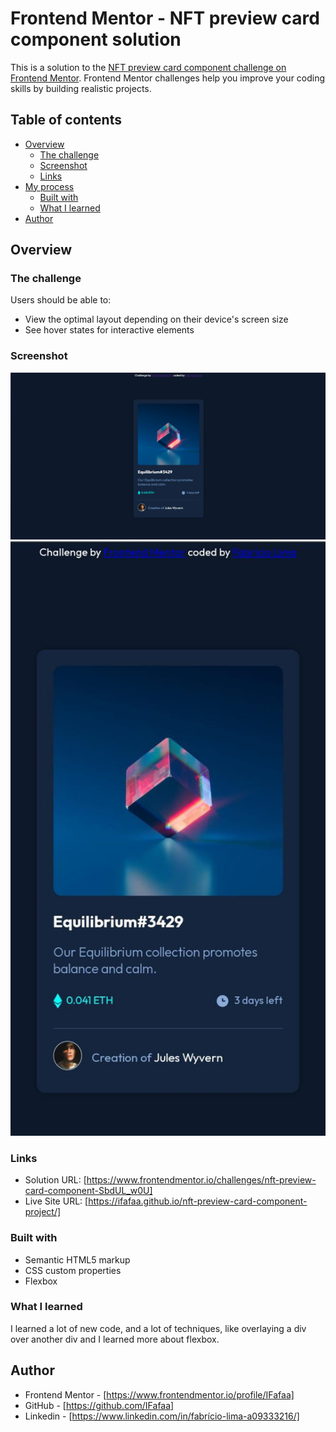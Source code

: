 # Frontend Mentor - NFT preview card component solution

This is a solution to the [NFT preview card component challenge on Frontend Mentor](https://www.frontendmentor.io/challenges/nft-preview-card-component-SbdUL_w0U). Frontend Mentor challenges help you improve your coding skills by building realistic projects. 

## Table of contents

- [Overview](#overview)
  - [The challenge](#the-challenge)
  - [Screenshot](#screenshot)
  - [Links](#links)
- [My process](#my-process)
  - [Built with](#built-with)
  - [What I learned](#what-i-learned)
- [Author](#author)

## Overview

### The challenge

Users should be able to:

- View the optimal layout depending on their device's screen size
- See hover states for interactive elements

### Screenshot

![](./screenshots/desktop-screenshot.png)
![](./screenshots/mobile-screenshot.jpeg)


### Links

- Solution URL: [https://www.frontendmentor.io/challenges/nft-preview-card-component-SbdUL_w0U]
- Live Site URL: [https://ifafaa.github.io/nft-preview-card-component-project/]


### Built with

- Semantic HTML5 markup
- CSS custom properties
- Flexbox


### What I learned

I learned a lot of new code, and a lot of techniques, like overlaying a div over another div and I learned more about flexbox.


## Author

- Frontend Mentor - [https://www.frontendmentor.io/profile/IFafaa]
- GitHub - [https://github.com/IFafaa]
- Linkedin - [https://www.linkedin.com/in/fabrício-lima-a09333216/]
